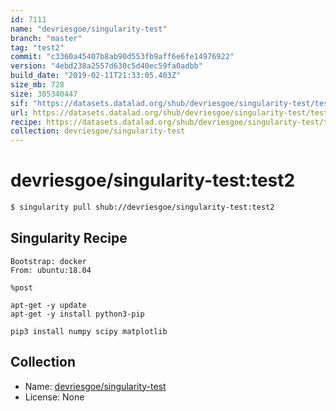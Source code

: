 ```yaml
---
id: 7111
name: "devriesgoe/singularity-test"
branch: "master"
tag: "test2"
commit: "c3360a45407b8ab90d553fb9aff6e6fe14976922"
version: "4ebd238a2557d630c5d40ec59fa0adbb"
build_date: "2019-02-11T21:33:05.403Z"
size_mb: 728
size: 305340447
sif: "https://datasets.datalad.org/shub/devriesgoe/singularity-test/test2/2019-02-11-c3360a45-4ebd238a/4ebd238a2557d630c5d40ec59fa0adbb.simg"
url: https://datasets.datalad.org/shub/devriesgoe/singularity-test/test2/2019-02-11-c3360a45-4ebd238a/
recipe: https://datasets.datalad.org/shub/devriesgoe/singularity-test/test2/2019-02-11-c3360a45-4ebd238a/Singularity
collection: devriesgoe/singularity-test
---
```


# devriesgoe/singularity-test:test2

```bash
$ singularity pull shub://devriesgoe/singularity-test:test2
```

## Singularity Recipe

```singularity
Bootstrap: docker
From: ubuntu:18.04

%post

apt-get -y update
apt-get -y install python3-pip

pip3 install numpy scipy matplotlib
```

## Collection

 - Name: [devriesgoe/singularity-test](https://github.com/devriesgoe/singularity-test)
 - License: None

